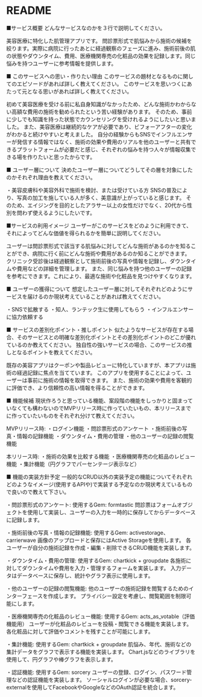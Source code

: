 # README
■サービス概要
どんなサービスなのかを３行で説明してください。

美容医療に特化した肌管理アプリです。
問診票形式で肌悩みから施術の候補を絞ります。実際に病院に行ったあとに経過観察のフェーズに進み、施術前後の肌の状態やダウンタイム、費用、医療機関専売の化粧品の効果を記録します。同じ悩みを持つユーザーに参考情報を提供します。

■ このサービスへの思い・作りたい理由
このサービスの題材となるものに関してのエピソードがあれば詳しく教えてください。
このサービスを思いつくにあたって元となる思いがあれば詳しく教えてください。

初めて美容医療を受ける前に私自身知識がなかったため、どんな施術かわからない高額な費用の施術を勧められたという苦い経験があります。
そのため、事前に少しでも知識を持った状態でカウンセリングを受けれるようにしたいと思いました。
また、美容医療は継続的なケアが必要であり、ビフォーアフターの変化がわかると続けやすいと考えました。
自分の経験からもSNSでインフルエンサーが発信する情報ではなく、施術の効果や費用のリアルを他のユーザーと共有できるプラットフォームが必要だと感じ、それぞれの悩みを持つ人々が情報収集できる場を作りたいと思ったからです。

■ ユーザー層について
決めたユーザー層についてどうしてその層を対象にしたのかそれぞれ理由を教えてください。

・美容皮膚科や美容外科で施術を検討、または受けている方
SNSの普及により、写真の加工を施している人が多く、美意識が上がっていると感じます。
そのため、エイジングを目的としたアラサー以上の女性だけでなく、20代から性別を問わず使えるようにしたいです。

■サービスの利用イメージ
ユーザーがこのサービスをどのように利用できて、それによってどんな価値を得られるかを簡単に説明してください。

ユーザーは問診票形式で該当する肌悩みに対してどんな施術があるのかを知ることができ、病院に行く前にどんな施術や費用があるのか知ることができます。
クリニック受診後は経過観察として施術前後の写真や情報を記録し、ダウンタイムや費用などの詳細を管理します。
また、同じ悩みを持つ他のユーザーの記録を参考にできます。これにより、最適な施術や化粧品を見つけやすくなります。

■ ユーザーの獲得について
想定したユーザー層に対してそれぞれどのようにサービスを届けるのか現状考えていることがあれば教えてください。

・SNSで拡散する
・知人、ランテック生に使用してもらう
・インフルエンサーに協力依頼する

■ サービスの差別化ポイント・推しポイント
似たようなサービスが存在する場合、そのサービスとの明確な差別化ポイントとその差別化ポイントのどこが優れているのか教えてください。
独自性の強いサービスの場合、このサービスの推しとなるポイントを教えてください。

既存の美容アプリはクーポンや製品レビューに特化していますが、本アプリは施術の経過記録に焦点を当てています。
このアプリを使用することによって、ユーザーは事前に施術の情報を取得できます。
また、施術の効果や費用を客観的に評価でき、より信頼性の高い情報を得ることができます。

■ 機能候補
現状作ろうと思っている機能、案段階の機能をしっかりと固まっていなくても構わないのでMVPリリース時に作っていたいもの、本リリースまでに作っていたいものをそれぞれ分けて教えてください。

MVPリリース時:
・ログイン機能
・問診票形式のアンケート
・施術前後の写真・情報の記録機能
・ダウンタイム・費用の管理
・他のユーザーの記録の閲覧機能

本リリース時:
・施術の効果を比較する機能
・医療機関専売の化粧品のレビュー機能
・集計機能（円グラフでパーセンテージ表示など）

■ 機能の実装方針予定
一般的なCRUD以外の実装予定の機能についてそれぞれどのようなイメージ(使用するAPIや)で実装する予定なのか現状考えているもので良いので教えて下さい。

・問診票形式のアンケート:
使用するGem: formtastic
問診票はフォームオブジェクトを使用して実装し、ユーザーの入力を一時的に保存してからデータベースに記録します。

・施術前後の写真・情報の記録機能:
使用するGem: activestorage、carrierwave
画像のアップロードと保存にはActive Storageを使用します。
各ユーザーが自分の施術記録を作成・編集・削除できるCRUD機能を実装します。

・ダウンタイム・費用の管理:
使用するGem: chartkick + groupdate
各施術に対してダウンタイムや費用を入力・管理するフォームを実装します。
入力データはデータベースに保存し、統計やグラフ表示に使用します。

・他のユーザーの記録の閲覧機能:
他のユーザーの施術記録を閲覧するためのインターフェースを作成します。
プライバシー設定を考慮し、閲覧範囲を制限可能にします。

・医療機関専売の化粧品のレビュー機能:
使用するGem: acts_as_votable（評価機能用）
ユーザーが化粧品のレビューを投稿・閲覧できる機能を実装します。
各化粧品に対して評価やコメントを残すことが可能にします。

・集計機能:
使用するGem: chartkick + groupdate
肌悩み、年代、施術などの集計データをグラフで表示する機能を実装します。
Chart.jsなどのライブラリを使用して、円グラフや棒グラフを表示します。

・認証機能:
使用するGem: sorcery
ユーザーの登録、ログイン、パスワード管理などの認証機能を実装します。
ソーシャルログインが必要な場合、sorcery-externalを使用してFacebookやGoogleなどのOAuth認証を統合します。

